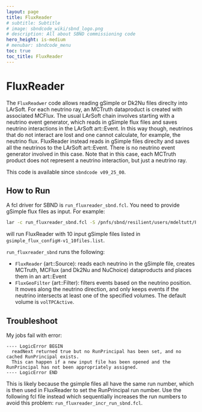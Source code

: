```yaml
---
layout: page
title: FluxReader
# subtitle: Subtitle
# image: sbndcode_wiki/sbnd_logo.png
# description: All about SBND commissioning code
hero_height: is-medium
# menubar: sbndcode_menu
toc: true
toc_title: FluxReader
---
```



FluxReader
========================================================================

The `FluxReadwer` code allows reading gSimple or Dk2Nu files direclty into LArSoft. For each neutrino ray, an MCTruth dataproduct is created with associated MCFlux.
The usual LArSoft chain involves starting with a neutrino event generator, which reads in gSimple flux files and saves neutrino interactions in the LArSoft art::Event. In this way though, neutrinos that do not interact are lost and one cannot calculate, for example, the neutrino flux. FluxReader instead reads in gSimple files direclty and saves all the neutrinos to the LArSoft art::Event. There is no neutrino event generator involved in this case.
Note that in this case, each MCTruth product does not represent a neutrino interaction, but just a neutrino ray.

This code is available since `sbndcode v09_25_00`.



How to Run
----------

A fcl driver for SBND is `run_fluxreader_sbnd.fcl`. You need to provide gSimple flux files as input. For example:

```bash
lar -c run_fluxreader_sbnd.fcl -S /pnfs/sbnd/resilient/users/mdeltutt/Filelists/gsimple_flux_configH-v1_10files.list

```
will run FluxReader with 10 input gSimple files listed in `gsimple_flux_configH-v1_10files.list`.

`run_fluxreader_sbnd` runs the following:
- `FluxReader` (art::Source): reads each neutrino in the gSimple file, creates MCTruth, MCFlux (and Dk2Nu and NuChoice) dataproducts and places them in an art::Event
- `FluxGeoFilter` (art::Filter): filters events based on the neutrino position. It moves along the neutrino direction, and only keeps events if the neutrino intersects at least one of the specified volumes. The default volume is `volTPCActive`.



Troubleshoot
---------

My jobs fail with error:
```
---- LogicError BEGIN
  readNext returned true but no RunPrincipal has been set, and no cached RunPrincipal exists.
  This can happen if a new input file has been opened and the RunPrincipal has not been appropriately assigned.
---- LogicError END

```
This is likely because the gsimple files all have the same run number, which is then used in FluxReader to set the RunPrincipal run number. Use the following fcl file instead which sequentially increases the run numbers to avoid this problem: `run_fluxreader_incr_run_sbnd.fcl`.

